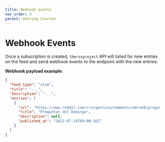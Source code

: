 ```yaml
---
title: Webhook events
nav_order: 4
parent: Getting Started
---
```


# Webhook Events

Once a subscription is created, `therssproject` API will listed for new entries on the feed and send webhook events to the endpoint with the new entries.

**Webhook payload example**:

```json
{
  "feed_type": "atom",
  "title": "...",
  "description": "...",
  "entries": [
    {
      "url": "https://www.reddit.com/r/argentina/comments/w6ra48/preguntas_del_domingo/",
      "title": "Preguntas del Domingo",
      "description": null,
      "published_at": "2022-07-24T09:00:16Z"
    }
  ]
}
```
